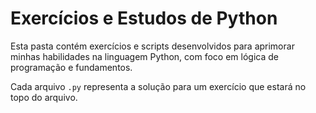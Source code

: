 # Exercícios e Estudos de Python

Esta pasta contém exercícios e scripts desenvolvidos para aprimorar minhas habilidades na linguagem Python, com foco em lógica de programação e fundamentos.

Cada arquivo `.py` representa a solução para um exercício que estará no topo do arquivo.